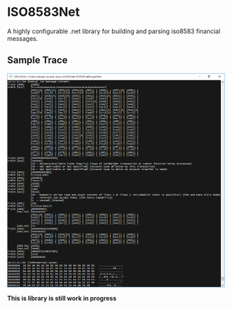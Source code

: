 # **ISO8583Net**

A highly configurable .net library for building and parsing iso8583 financial messages. 

## **Sample Trace**
![image](site/images/output.png)

**This is library is still work in progress**